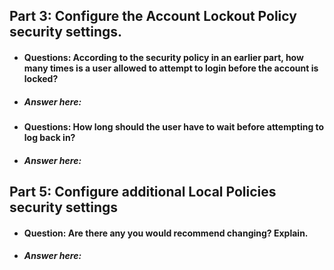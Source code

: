 ## Part 3: Configure the Account Lockout Policy security settings.
* #### Questions: According to the security policy in an earlier part, how many times is a user allowed to attempt to login before the account is locked?
* ##### Answer here:
* #### Questions: How long should the user have to wait before attempting to log back in?
* ##### Answer here:
## Part 5: Configure additional Local Policies security settings
* #### Question: Are there any you would recommend changing? Explain.
* ##### Answer here:
